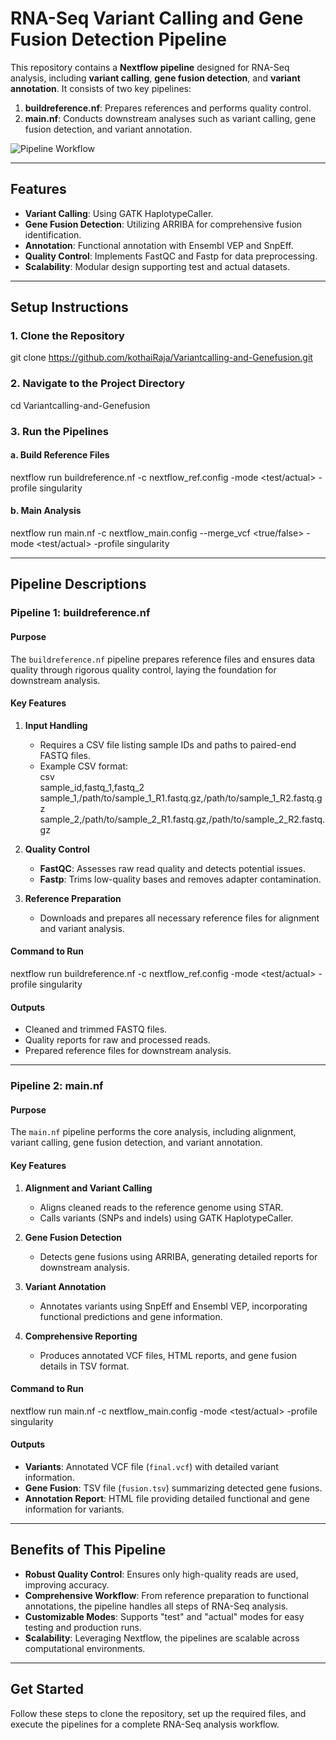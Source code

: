 # RNA-Seq Variant Calling and Gene Fusion Detection Pipeline  

This repository contains a **Nextflow pipeline** designed for RNA-Seq analysis, including **variant calling**, **gene fusion detection**, and **variant annotation**. It consists of two key pipelines:  
1. **buildreference.nf**: Prepares references and performs quality control.  
2. **main.nf**: Conducts downstream analyses such as variant calling, gene fusion detection, and variant annotation.  

![Pipeline Workflow](https://github.com/user-attachments/assets/c6e4f029-acc8-47db-aa0d-4928d50c8538)  

---

## Features  
- **Variant Calling**: Using GATK HaplotypeCaller.  
- **Gene Fusion Detection**: Utilizing ARRIBA for comprehensive fusion identification.  
- **Annotation**: Functional annotation with Ensembl VEP and SnpEff.  
- **Quality Control**: Implements FastQC and Fastp for data preprocessing.  
- **Scalability**: Modular design supporting test and actual datasets.  

---

## Setup Instructions  

### 1. Clone the Repository  
  
git clone https://github.com/kothaiRaja/Variantcalling-and-Genefusion.git  
 

### 2. Navigate to the Project Directory  
 
cd Variantcalling-and-Genefusion  
  

### 3. Run the Pipelines  

#### a. Build Reference Files  
  
nextflow run buildreference.nf -c nextflow_ref.config -mode <test/actual> -profile singularity  
 

#### b. Main Analysis  
 
nextflow run main.nf -c nextflow_main.config --merge_vcf <true/false> -mode <test/actual> -profile singularity  
  

---

## Pipeline Descriptions  

### Pipeline 1: buildreference.nf  

#### Purpose  
The `buildreference.nf` pipeline prepares reference files and ensures data quality through rigorous quality control, laying the foundation for downstream analysis.  

#### Key Features  
1. **Input Handling**  
   - Requires a CSV file listing sample IDs and paths to paired-end FASTQ files.  
   - Example CSV format:  
     csv  
     sample_id,fastq_1,fastq_2  
     sample_1,/path/to/sample_1_R1.fastq.gz,/path/to/sample_1_R2.fastq.gz  
     sample_2,/path/to/sample_2_R1.fastq.gz,/path/to/sample_2_R2.fastq.gz  
       

2. **Quality Control**  
   - **FastQC**: Assesses raw read quality and detects potential issues.  
   - **Fastp**: Trims low-quality bases and removes adapter contamination.  

3. **Reference Preparation**  
   - Downloads and prepares all necessary reference files for alignment and variant analysis.  

#### Command to Run  
 
nextflow run buildreference.nf -c nextflow_ref.config -mode <test/actual> -profile singularity  
 

#### Outputs  
- Cleaned and trimmed FASTQ files.  
- Quality reports for raw and processed reads.  
- Prepared reference files for downstream analysis.  

---

### Pipeline 2: main.nf  

#### Purpose  
The `main.nf` pipeline performs the core analysis, including alignment, variant calling, gene fusion detection, and variant annotation.  

#### Key Features  
1. **Alignment and Variant Calling**  
   - Aligns cleaned reads to the reference genome using STAR.  
   - Calls variants (SNPs and indels) using GATK HaplotypeCaller.  

2. **Gene Fusion Detection**  
   - Detects gene fusions using ARRIBA, generating detailed reports for downstream analysis.  

3. **Variant Annotation**  
   - Annotates variants using SnpEff and Ensembl VEP, incorporating functional predictions and gene information.  

4. **Comprehensive Reporting**  
   - Produces annotated VCF files, HTML reports, and gene fusion details in TSV format.  

#### Command to Run  
  
nextflow run main.nf -c nextflow_main.config -mode <test/actual> -profile singularity  
 

#### Outputs  
- **Variants**: Annotated VCF file (`final.vcf`) with detailed variant information.  
- **Gene Fusion**: TSV file (`fusion.tsv`) summarizing detected gene fusions.  
- **Annotation Report**: HTML file providing detailed functional and gene information for variants.  

---

## Benefits of This Pipeline  

- **Robust Quality Control**: Ensures only high-quality reads are used, improving accuracy.  
- **Comprehensive Workflow**: From reference preparation to functional annotations, the pipeline handles all steps of RNA-Seq analysis.  
- **Customizable Modes**: Supports "test" and "actual" modes for easy testing and production runs.  
- **Scalability**: Leveraging Nextflow, the pipelines are scalable across computational environments.  

---

## Get Started  

Follow these steps to clone the repository, set up the required files, and execute the pipelines for a complete RNA-Seq analysis workflow.  

